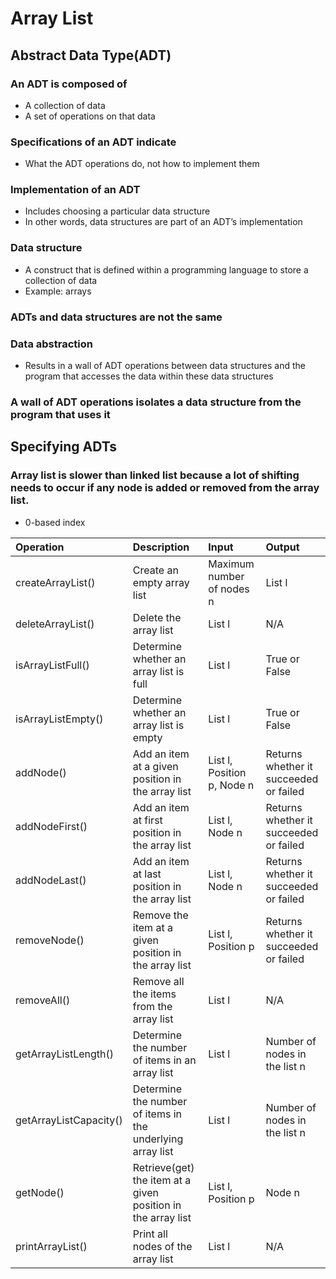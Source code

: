 #   Array List<br>
##  Abstract Data Type(ADT)<br>
### An ADT is composed of<br>
*   A collection of data<br>
*   A set of operations on that data<br>

### Specifications of an ADT indicate<br>
*   What the ADT operations do, not how to implement them<br>

### Implementation of an ADT<br>
*   Includes choosing a particular data structure<br>
*   In other words, data structures are part of an ADT’s implementation<br>

### Data structure<br>
*   A construct that is defined within a programming language to store a collection of data<br>
*   Example: arrays<br>

### ADTs and data structures are not the same<br>

### Data abstraction<br>
*   Results in a wall of ADT operations between data structures and the program that accesses the data within these data structures<br>

### A wall of ADT operations isolates a data structure from the program that uses it<br>

##  Specifying ADTs<br>
### Array list is slower than linked list because a lot of shifting needs to occur if any node is added or removed from the array list.
*   0-based index<br>

| Operation              | Description                                                  | Input                         | Output                                 |
|:-----------------------|:-------------------------------------------------------------|:------------------------------|:---------------------------------------|
| createArrayList()      | Create an empty array list                                   | Maximum number of nodes n     | List l                                 |
| deleteArrayList()      | Delete the array list                                        | List l                        | N/A                                    |
| isArrayListFull()      | Determine whether an array list is full                      | List l                        | True or False                          |
| isArrayListEmpty()     | Determine whether an array list is empty                     | List l                        | True or False                          |
| addNode()              | Add an item at a given position in the array list            | List l, Position p, Node n    | Returns whether it succeeded or failed |
| addNodeFirst()         | Add an item at first position in the array list           | List l, Node n                | Returns whether it succeeded or failed |
| addNodeLast()          | Add an item at last position in the array list            | List l, Node n                | Returns whether it succeeded or failed |
| removeNode()           | Remove the item at a given position in the array list        | List l, Position p            | Returns whether it succeeded or failed |
| removeAll()            | Remove all the items from the array list                     | List l                        | N/A                                    |
| getArrayListLength()   | Determine the number of items in an array list               | List l                        | Number of nodes in the list n          |
| getArrayListCapacity() | Determine the number of items in the underlying array list   | List l                        | Number of nodes in the list n          |
| getNode()              | Retrieve(get) the item at a given position in the array list | List l, Position p            | Node n                                 |
| printArrayList()       | Print all nodes of the array list                            | List l                        | N/A                                    |
